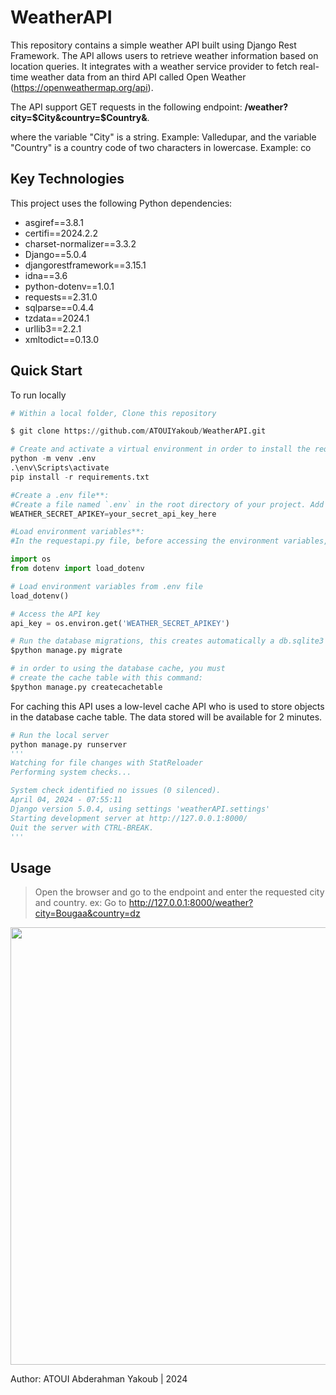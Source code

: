 # WeatherAPI
This repository contains a simple weather API built using Django Rest Framework. The API allows users to retrieve weather information based on location queries. It integrates with a weather service provider to fetch real-time weather data from an third API called Open Weather (https://openweathermap.org/api).

The API support GET requests in the following endpoint: <strong>/weather?city=$City&country=$Country&</strong>.

where the variable "City" is a string. Example: Valledupar, and the variable "Country" is a country code of two characters in lowercase. Example: co



## Key Technologies

This project uses the following Python dependencies:
* asgiref==3.8.1
* certifi==2024.2.2
* charset-normalizer==3.3.2
* Django==5.0.4
* djangorestframework==3.15.1
* idna==3.6
* python-dotenv==1.0.1
* requests==2.31.0
* sqlparse==0.4.4
* tzdata==2024.1
* urllib3==2.2.1
* xmltodict==0.13.0


## Quick Start
To run locally

```python
# Within a local folder, Clone this repository

$ git clone https://github.com/ATOUIYakoub/WeatherAPI.git

```

```python
# Create and activate a virtual environment in order to install the requirements.txt
python -m venv .env
.\env\Scripts\activate
pip install -r requirements.txt

```
```python
#Create a .env file**:
#Create a file named `.env` in the root directory of your project. Add the following line to it:
WEATHER_SECRET_APIKEY=your_secret_api_key_here

#Load environment variables**:
#In the requestapi.py file, before accessing the environment variables, load them from the `.env` file:

import os
from dotenv import load_dotenv

# Load environment variables from .env file
load_dotenv()

# Access the API key
api_key = os.environ.get('WEATHER_SECRET_APIKEY')

```

```python
# Run the database migrations, this creates automatically a db.sqlite3 file
$python manage.py migrate

```
```python
# in order to using the database cache, you must 
# create the cache table with this command:
$python manage.py createcachetable

```
For caching this API uses a low-level cache API who is used to store objects in the database cache table.
The data stored will be available for 2 minutes.

```python
# Run the local server
python manage.py runserver
'''
Watching for file changes with StatReloader
Performing system checks...

System check identified no issues (0 silenced).
April 04, 2024 - 07:55:11
Django version 5.0.4, using settings 'weatherAPI.settings'
Starting development server at http://127.0.0.1:8000/
Quit the server with CTRL-BREAK.
'''

```


## Usage

> Open the browser and go to the endpoint and enter the  requested city and country.
ex:
  > Go to  http://127.0.0.1:8000/weather?city=Bougaa&country=dz


<img src="https://github.com/ATOUIYakoub/WeatherAPI.git/weatherAPI/images/weatherapi.png" width="700">




Author: ATOUI Abderahman Yakoub | 2024

